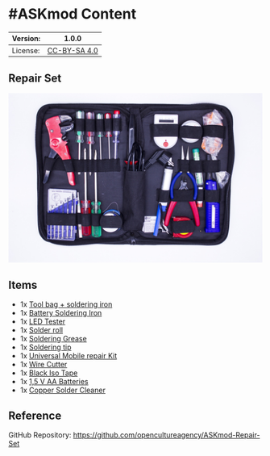# #ASKmod Content

| Version: | 1.0.0        |
| -------- | ------------ |
| License: | [CC-BY-SA 4.0](LICENSE.md) |

## Repair Set

![#ASKmod Repair Set](https://raw.githubusercontent.com/opencultureagency/ASKmod-Repair-Set/ac20d04f66ba83faf16fedec73b0940cf5452202/images/askmod-repair-set.jpg)

## Items

- 1x [Tool bag + soldering iron](https://askotec.openculture.agency/product/tool-bag-soldering-iron/)
- 1x [Battery Soldering Iron](https://askotec.openculture.agency/product/battery-soldering-iron/)
- 1x [LED Tester](https://askotec.openculture.agency/product/led-tester/)
- 1x [Solder roll](https://askotec.openculture.agency/product/solder-roll/)
- 1x [Soldering Grease](https://askotec.openculture.agency/product/soldering-grease/)
- 1x [Soldering tip](https://askotec.openculture.agency/product/soldering-tip/)
- 1x [Universal Mobile repair Kit](https://askotec.openculture.agency/product/universal-mobile-repair-kit/)
- 1x [Wire Cutter](https://askotec.openculture.agency/product/wire-cutter/)
- 1x [Black Iso Tape](https://askotec.openculture.agency/product/black-iso-tape/)
- 1x [1,5 V AA Batteries](https://askotec.openculture.agency/product/15-v-aa-batteries/)
- 1x [Copper Solder Cleaner](https://askotec.openculture.agency/product/copper-solder-cleaner/)

## Reference

GitHub Repository: https://github.com/opencultureagency/ASKmod-Repair-Set